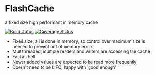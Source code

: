 # FlashCache
a fixed size high performant in memory cache

[![Build status](https://ci.appveyor.com/api/projects/status/1rt1eq4cmvlrphn7?svg=true)](https://ci.appveyor.com/project/Ruzzie/flashcache) [![Coverage Status](https://coveralls.io/repos/Ruzzie/flashcache/badge.svg?branch=master&service=github)](https://coveralls.io/github/Ruzzie/flashcache?branch=master)

- Fixed size, all is done in memory, so control over maximum size is needed to prevent out of memory errors
- Multithreaded, multiple readers and writers are accessing the cache
- Fast as hell
- Newer added values are expected to be read more frequently
- Doesn't need to be LIFO, happy with 'good enough'
